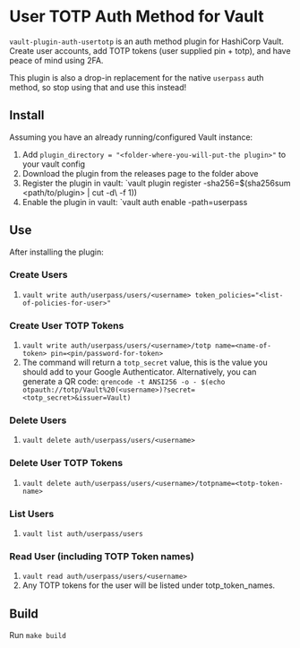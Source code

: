 # User TOTP Auth Method for Vault

`vault-plugin-auth-usertotp` is an auth method plugin for HashiCorp Vault.  Create user accounts, add TOTP tokens (user supplied pin + totp), and have peace of mind using 2FA.

This plugin is also a drop-in replacement for the native `userpass` auth method, so stop using that and use this instead!

## Install

Assuming you have an already running/configured Vault instance:

1. Add `plugin_directory = "<folder-where-you-will-put-the plugin>"` to your vault config
2. Download the plugin from the releases page to the folder above
3. Register the plugin in vault: `vault plugin register -sha256=$(sha256sum <path/to/plugin> | cut -d\  -f 1)) <plugin-name>
4. Enable the plugin in vault: `vault auth enable -path=userpass <plugin-name>

## Use

After installing the plugin:

### Create Users

1. `vault write auth/userpass/users/<username> token_policies="<list-of-policies-for-user>"`

### Create User TOTP Tokens

1. `vault write auth/userpass/users/<username>/totp name=<name-of-token> pin=<pin/password-for-token>`
2. The command will return a `totp_secret` value, this is the value you should add to your Google Authenticator.  Alternatively, you can generate a QR code: `qrencode -t ANSI256 -o - $(echo otpauth://totp/Vault%20(<username>)?secret=<totp_secret>&issuer=Vault)`

### Delete Users

1. `vault delete auth/userpass/users/<username>`

### Delete User TOTP Tokens

1. `vault delete auth/userpass/users/<username>/totpname=<totp-token-name>`

### List Users

1. `vault list auth/userpass/users`

### Read User (including TOTP Token names)

1. `vault read auth/userpass/users/<username>`
2. Any TOTP tokens for the user will be listed under totp_token_names.

## Build

Run `make build`
